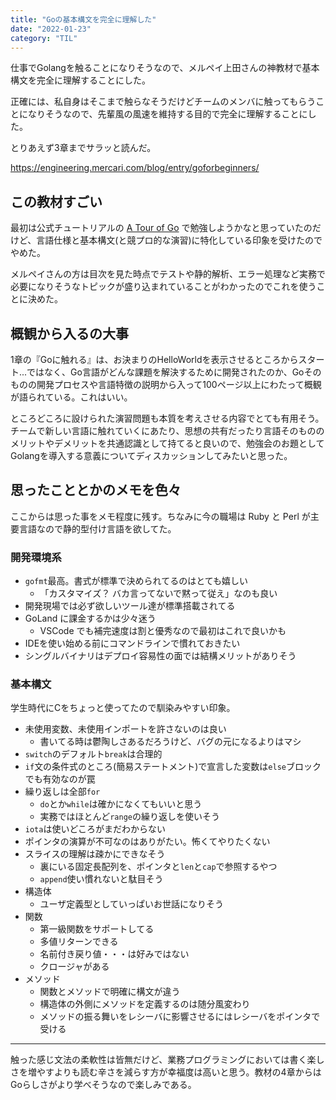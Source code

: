 ```yaml
---
title: "Goの基本構文を完全に理解した"
date: "2022-01-23"
category: "TIL"
---
```

仕事でGolangを触ることになりそうなので、メルペイ上田さんの神教材で基本構文を完全に理解することにした。

正確には、私自身はそこまで触らなそうだけどチームのメンバに触ってもらうことになりそうなので、先輩風の風速を維持する目的で完全に理解することにした。

とりあえず3章までサラッと読んだ。

https://engineering.mercari.com/blog/entry/goforbeginners/

## この教材すごい
最初は公式チュートリアルの [A Tour of Go](https://go-tour-jp.appspot.com/list) で勉強しようかなと思っていたのだけど、言語仕様と基本構文(と競プロ的な演習)に特化している印象を受けたのでやめた。

メルペイさんの方は目次を見た時点でテストや静的解析、エラー処理など実務で必要になりそうなトピックが盛り込まれていることがわかったのでこれを使うことに決めた。

## 概観から入るの大事
1章の『Goに触れる』は、お決まりのHelloWorldを表示させるところからスタート...ではなく、Go言語がどんな課題を解決するために開発されたのか、Goそのものの開発プロセスや言語特徴の説明から入って100ページ以上にわたって概観が語られている。これはいい。

ところどころに設けられた演習問題も本質を考えさせる内容でとても有用そう。チームで新しい言語に触れていくにあたり、思想の共有だったり言語そのもののメリットやデメリットを共通認識として持てると良いので、勉強会のお題としてGolangを導入する意義についてディスカッションしてみたいと思った。

## 思ったこととかのメモを色々
ここからは思った事をメモ程度に残す。ちなみに今の職場は Ruby と Perl が主要言語なので静的型付け言語を欲してた。

### 開発環境系
- `gofmt`最高。書式が標準で決められてるのはとても嬉しい
  - 「カスタマイズ？ バカ言ってないで黙って従え」なのも良い
- 開発現場では必ず欲しいツール達が標準搭載されてる
- GoLand に課金するかは少々迷う
  - VSCode でも補完速度は割と優秀なので最初はこれで良いかも
- IDEを使い始める前にコマンドラインで慣れておきたい
- シングルバイナリはデプロイ容易性の面では結構メリットがありそう

### 基本構文
学生時代にCをちょっと使ってたので馴染みやすい印象。

- 未使用変数、未使用インポートを許さないのは良い
  - 書いてる時は鬱陶しさあるだろうけど、バグの元になるよりはマシ
- `switch`のデフォルト`break`は合理的
- `if`文の条件式のところ(簡易ステートメント)で宣言した変数は`else`ブロックでも有効なのが罠
- 繰り返しは全部`for`
  - `do`とか`while`は確かになくてもいいと思う
  - 実務ではほとんど`range`の繰り返しを使いそう
- `iota`は使いどころがまだわからない
- ポインタの演算が不可なのはありがたい。怖くてやりたくない
- スライスの理解は疎かにできなそう
  - 裏にいる固定長配列を、ポインタと`len`と`cap`で参照するやつ
  - `append`使い慣れないと駄目そう
- 構造体
  - ユーザ定義型としていっぱいお世話になりそう
- 関数
  - 第一級関数をサポートしてる
  - 多値リターンできる
  - 名前付き戻り値・・・は好みではない
  - クロージャがある
- メソッド
  - 関数とメソッドで明確に構文が違う
  - 構造体の外側にメソッドを定義するのは随分風変わり
  - メソッドの振る舞いをレシーバに影響させるにはレシーバをポインタで受ける

---
触った感じ文法の柔軟性は皆無だけど、業務プログラミングにおいては書く楽しさを増やすよりも読む辛さを減らす方が幸福度は高いと思う。教材の4章からはGoらしさがより学べそうなので楽しみである。
